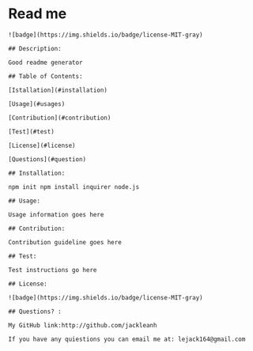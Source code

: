 # Read me
    ![badge](https://img.shields.io/badge/license-MIT-gray)
  
    ## Description:
  
    Good readme generator
  
    ## Table of Contents:
  
    [Istallation](#installation)
  
    [Usage](#usages)
  
    [Contribution](#contribution)
  
    [Test](#test)
  
    [License](#license)
  
    [Questions](#question)
  
    ## Installation:
  
    npm init npm install inquirer node.js
  
    ## Usage:
  
    Usage information goes here
  
    ## Contribution:
  
    Contribution guideline goes here
  
    ## Test:
  
    Test instructions go here
  
    ## License:
  
    ![badge](https://img.shields.io/badge/license-MIT-gray)
  
    ## Questions? :
  
    My GitHub link:http://github.com/jackleanh
  
    If you have any quiestions you can email me at: lejack164@gmail.com
    